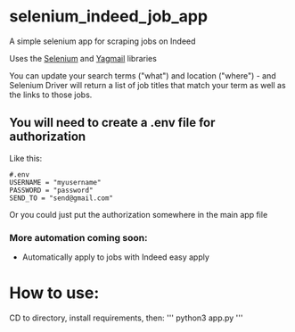 # selenium_indeed_job_app
 A simple selenium app for scraping jobs on Indeed
 
Uses the <a href="https://github.com/SeleniumHQ/selenium">Selenium</a> and <a href="https://github.com/kootenpv/yagmail">Yagmail</a> libraries

You can update your search terms ("what") and location ("where") - and Selenium Driver will return a list of job titles that match your term as well as the links to those jobs.

## You will need to create a .env file for authorization
Like this:
```
#.env
USERNAME = "myusername"
PASSWORD = "password"
SEND_TO = "send@gmail.com"
```
Or you could just put the authorization somewhere in the main app file

### More automation coming soon: 
- Automatically apply to jobs with Indeed easy apply


# How to use:
CD to directory, install requirements, then:
'''
python3 app.py
'''
